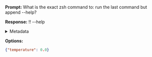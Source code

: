 **Prompt:**
What is the exact zsh command to: run the last command but append --help?

**Response:**
!! --help

<details><summary>Metadata</summary>

- Duration: 716 ms
- Datetime: 2023-08-16T07:27:30.860978
- Model: gpt-3.5-turbo-0613

</details>

**Options:**
```json
{"temperature": 0.0}
```

